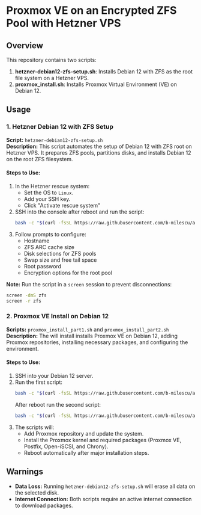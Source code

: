 
# Proxmox VE on an Encrypted ZFS Pool with Hetzner VPS

## Overview
This repository contains two scripts:
1. **hetzner-debian12-zfs-setup.sh**: Installs Debian 12 with ZFS as the root file system on a Hetzner VPS.
2. **proxmox_install.sh**: Installs Proxmox Virtual Environment (VE) on Debian 12.

## Usage

### 1. Hetzner Debian 12 with ZFS Setup
**Script:** `hetzner-debian12-zfs-setup.sh`  
**Description:** This script automates the setup of Debian 12 with ZFS root on Hetzner VPS. It prepares ZFS pools, partitions disks, and installs Debian 12 on the root ZFS filesystem.

#### Steps to Use:
1. In the Hetzner rescue system:
   - Set the OS to `Linux`.
   - Add your SSH key.
   - Click "Activate rescue system"
2. SSH into the console after reboot and run the script:
   ```bash
   bash -c "$(curl -fsSL https://raw.githubusercontent.com/b-milescu/ai-ops/refs/heads/main/hetzner-debian12-zfs-setup.sh)"
   ```
3. Follow prompts to configure:
   - Hostname
   - ZFS ARC cache size
   - Disk selections for ZFS pools
   - Swap size and free tail space
   - Root password
   - Encryption options for the root pool

**Note:** Run the script in a `screen` session to prevent disconnections:
   ```bash
   screen -dmS zfs
   screen -r zfs
   ```

### 2. Proxmox VE Install on Debian 12
**Scripts:** `proxmox_install_part1.sh` and `proxmox_install_part2.sh`
**Description:** The will install installs Proxmox VE on Debian 12, adding Proxmox repositories, installing necessary packages, and configuring the environment.

#### Steps to Use:
1. SSH into your Debian 12 server.
2. Run the first script:
   ```bash
   bash -c "$(curl -fsSL https://raw.githubusercontent.com/b-milescu/ai-ops/refs/heads/main/proxmox_install_part1.sh)"
   ```
   After reboot run the second script:
   ```bash
   bash -c "$(curl -fsSL https://raw.githubusercontent.com/b-milescu/ai-ops/refs/heads/main/proxmox_install_part2.sh)"
   ```
3. The scripts will:
   - Add Proxmox repository and update the system.
   - Install the Proxmox kernel and required packages (Proxmox VE, Postfix, Open-iSCSI, and Chrony).
   - Reboot automatically after major installation steps.

## Warnings
- **Data Loss:** Running `hetzner-debian12-zfs-setup.sh` will erase all data on the selected disk.
- **Internet Connection:** Both scripts require an active internet connection to download packages.
